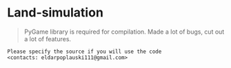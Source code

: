 # Land-simulation

> PyGame library is required for compilation.
> Made a lot of bugs, cut out a lot of features.

```
Please specify the source if you will use the code  
<contacts: eldarpoplauski111@gmail.com>
```
